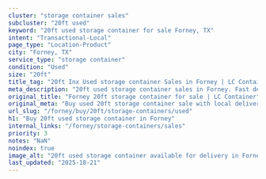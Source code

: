 ```yaml
---
cluster: "storage container sales"
subcluster: "20ft used"
keyword: "20ft used storage container for sale Forney, TX"
intent: "Transactional-Local"
page_type: "Location-Product"
city: "Forney, TX"
service_type: "storage container"
condition: "Used"
size: "20ft"
title_tag: "20ft Inx Used storage container Sales in Forney | LC Container"
meta_description: "20ft used storage container sales in Forney. Fast delivery, competitive pricing. Serving storage containers area. Quote ID: 6Y2. Call (214) 524-4168 for your free quote today."
original_title: "Forney 20ft storage container for sale | LC Container"
original_meta: "Buy used 20ft storage container sale with local delivery in Forney, TX. LC Container — local Since 2003. Request a fast quote today."
url_slug: "/forney/buy/20ft/storage-containers/used"
h1: "Buy 20ft used storage container in Forney"
internal_links: "/forney/storage-containers/sales"
priority: 3
notes: "NaN"
noindex: true
image_alt: "20ft used storage container available for delivery in Forney"
last_updated: "2025-10-21"
---
```


<!-- TODO: Add unique city/inventory copy, images, and internal links here. -->
